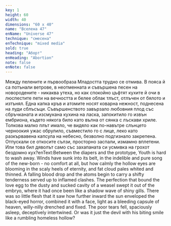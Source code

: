 ```yaml
---
key: 1
height: 60
width: 40
dimensions: "60 x 40"
name: "Вселена 47"
enName: "Universe 47"
technique: "смесена"
enTechnique: "mixed media"
sold: true
heading: "Аборт"
enHeading: "Abortion"
note: false
enNote: false
---
```

Между пелените и първообраза Младостта трудно се отмива. В пояса й са потънали ветрове, в неотменната и съвършена песен на новородените -  никаква утеха, но как спокойно цъфтят кухите й очи в люспестите пети на вечността и белее облак тлъст, отлъчен от бялото и изтънял.
   Една капка кръв и атомите носят коварна нежност, поднесена на луди сблъсъци. Съвършенството завързало любовния плод със сбръчканата и изсмукана кухина на ласка, запокитило го извън ембриона, където някога било като вълна от сянка с лъскави хриле. Толкова малко плът имало, че видяло как по-навътре слънцето черноокия ужас обрулило, съвместило го с лице, леко като разкървавена капсула  на небесно, безволно подгизнало закрепена.
   Отпускали се откосите сълзи, просторно заспали, измамно вплетени. Или това бил дяволът само със захапаната си усмивка на грохот бездомно кух?enText:Between the diapers and the prototype, Youth is hard to wash away. Winds have sunk into its belt, in the indelible and pure song of the new-born - no comfort at all, but how calmly the hollow eyes are blooming in the scaly heels of eternity, and fat cloud pales whited and thinned.
   A falling blood drop and the atoms begin to carry a shifty tenderness served up to inflamed clashes. The perfection that bound the love egg to the dusty and sucked cavity of a weasel swept it out of the embryo, where it had once been like a shadow wave of shiny gills. There was so little flesh that it saw how further inward the sun enveloped the black-eyed horror, combined it with a face, light as a bleeding capsule of heaven, willy-nilly drenched and fixed.
   The poor tears fell, spaciously asleep, deceptively intertwined. Or was it just the devil with his biting smile like a rumbling homeless hollow?